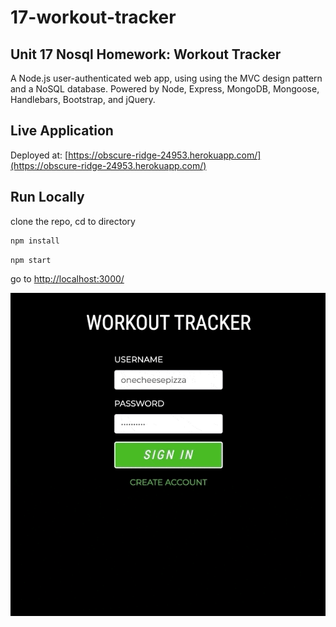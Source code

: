 # 17-workout-tracker
## Unit 17 Nosql Homework: Workout Tracker

A Node.js user-authenticated web app, using using the MVC design pattern and a NoSQL database. Powered by Node, Express, MongoDB, Mongoose, Handlebars, Bootstrap, and jQuery.

## Live Application
Deployed at: [https://obscure-ridge-24953.herokuapp.com/](https://obscure-ridge-24953.herokuapp.com/)

## Run Locally  
clone the repo, cd to directory  
```bash 
npm install
```
```bash
npm start
``` 
go to [http://localhost:3000/](http://localhost:3000/)

![screenshot](/public/img/18-workout-screenshot.gif)